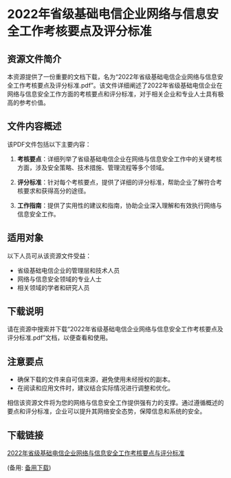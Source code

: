  # 2022年省级基础电信企业网络与信息安全工作考核要点及评分标准

 ## 资源文件简介

 本资源提供了一份重要的文档下载，名为“2022年省级基础电信企业网络与信息安全工作考核要点及评分标准.pdf”。该文件详细阐述了2022年省级基础电信企业在网络与信息安全工作方面的考核要点和评分标准，对于相关企业和专业人士具有极高的参考价值。

 ## 文件内容概述

 该PDF文件包括以下主要内容：

 1. **考核要点**：详细列举了省级基础电信企业在网络与信息安全工作中的关键考核方面，涉及安全策略、技术措施、管理流程等多个领域。

 2. **评分标准**：针对每个考核要点，提供了详细的评分标准，帮助企业了解符合考核要求和获得高分的途径。

 3. **工作指南**：提供了实用性的建议和指南，协助企业深入理解和有效执行网络与信息安全工作。

 ## 适用对象

 以下人员可从该资源文件受益：

 - 省级基础电信企业的管理层和技术人员
 - 网络与信息安全领域的专业人士
 - 相关领域的学者和研究人员

 ## 下载说明

 请在资源中搜索并下载“2022年省级基础电信企业网络与信息安全工作考核要点及评分标准.pdf”文档，以便查看和使用。

 ## 注意要点

 - 确保下载的文件来自可信来源，避免使用未经授权的副本。
 - 在阅读和应用文件时，建议结合实际情况进行调整和优化。

 相信该资源文件将为您的网络与信息安全工作提供强有力的支撑。通过遵循概述的要点和评分标准，企业可以提升其网络安全态势，保障信息和系统的安全。

 ## 下载链接
 [2022年省级基础电信企业网络与信息安全工作考核要点与评分标准](https://pan.quark.cn/s/6d7e470a7fd4) 

 (备用: [备用下载](https://pan.baidu.com/s/1l91N2GZBSXA9adIlYR2uFQ?pwd=1234))
